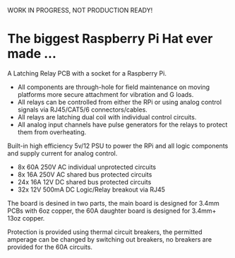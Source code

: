 WORK IN PROGRESS, NOT PRODUCTION READY!

# The biggest Raspberry Pi Hat ever made ...
A Latching Relay PCB with a socket for a Raspberry Pi.

* All components are through-hole for field maintenance on moving platforms more secure attachment for vibration and G loads.
* All relays can be controlled from either the RPi or using analog control signals via RJ45/CAT5/6 connectors/cables.
* All relays are latching dual coil with individual control circuits.
* All analog input channels have pulse generators for the relays to protect them from overheating.

Built-in high efficiency 5v/12 PSU to power the RPi and all logic components and supply current for analog control.

* 8x 60A 250V AC individual unprotected circuits
* 8x 16A 250V AC shared bus protected circuits
* 24x 16A 12V DC shared bus protected circuits
* 32x 12V 500mA DC Logic/Relay breakout via RJ45

The board is desined in two parts, the main board is designed for 3.4mm PCBs with 6oz copper, the 60A daughter board is designed for 3.4mm+ 13oz copper.

Protection is provided using thermal circuit breakers, the permitted amperage can be changed by switching out breakers, no breakers are provided for the 60A circuits.
